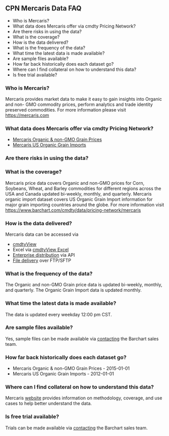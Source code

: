 ## CPN Mercaris Data FAQ
* Who is Mercaris?
* What data does Mercaris offer via cmdty Pricing Network?
* Are there risks in using the data?
* What is the coverage?
* How is the data delivered?
* What is the frequency of the data?
* What time the latest data is made available?
* Are sample files available?
* How far back historically does each dataset go?
* Where can I find collateral on how to understand this data?
* Is free trial available?

### Who is Mercaris?
Mercaris provides market data to make it easy to gain insights into Organic and non-
GMO commodity prices, perform analytics and trade identity preserved commodities. For more information please visit https://mercaris.com

### What data does Mercaris offer via cmdty Pricing Network?
* [Mercaris Organic & non-GMO Grain Prices](https://www.barchart.com/solutions/data/market/MER_ORG_GRN)
* [Mercaris US Organic Grain Imports](https://www.barchart.com/solutions/data/market/MER_ORG_IMP)

### Are there risks in using the data?


### What is the coverage?
Mercaris price data covers Organic and non-GMO prices for Corn, Soybeans, Wheat, and Barley commodities for different regions across the USA and Canada updated bi-weekly, monthly, and quarterly. Mercaris organic import dataset covers US Organic Grain Import information for major grain importing countries around the globe. For more information visit https://www.barchart.com/cmdty/data/pricing-network/mercaris

### How is the data delivered?
Mercaris data can be accessed via
* [cmdtyView](https://www.barchart.com/cmdty/trading/cmdtyview)
* Excel via [cmdtyView Excel](https://www.barchart.com/cmdty/trading/cmdtyview-excel)
* [Enterprise distribution](https://www.barchart.com/cmdty/contact) via API
* [File delivery](https://www.barchart.com/cmdty/contact) over FTP/SFTP

### What is the frequency of the data?
The Organic and non-GMO Grain price data is updated bi-weekly, monthly, and quarterly. The Organic Grain Import data is updated monthly.

### What time the latest data is made available?
The data is updated every weekday 12:00 pm CST.

### Are sample files available?
Yes, sample files can be made available via [contacting](https://www.barchart.com/cmdty/contact) the Barchart sales team.

### How far back historically does each dataset go?
* Mercaris Organic & non-GMO Grain Prices -  2015-01-01
* Mercaris US Organic Grain Imports - 2012-01-01

### Where can I find collateral on how to understand this data?
Mercaris [website](https://mercaris.com/) provides information on methodology, coverage, and use cases to help better understand the data.

### Is free trial available?
Trials can be made available via [contacting](https://www.barchart.com/cmdty/contact) the Barchart sales team.

